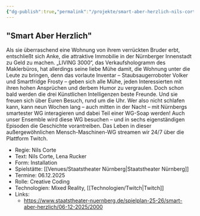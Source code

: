 ```yaml
---
{"dg-publish":true,"permalink":"/projekte/smart-aber-herzlich-nils-corte-staatstheater-nuernberg/","created":"2025-05-26T10:24:48.252+02:00","updated":"2025-05-26T10:28:29.823+02:00"}
---
```


## "Smart Aber Herzlich" 

Als sie überraschend eine Wohnung von ihrem verrückten Bruder erbt, entschließt sich Anke, die attraktive Immobilie in der Nürnberger Innenstadt zu Geld zu machen. „LIVING 3000“, das Verkaufshologramm des Maklerbüros, hat allerdings seine liebe Mühe damit, die Wohnung unter die Leute zu bringen, denn das vorlaute Inventar – Staubsaugerroboter Volker und Smartfridge Frosty – geben sich alle Mühe, jeden Interessierten mit ihren hohen Ansprüchen und derbem Humor zu vergraulen. Doch schon bald werden die drei Künstlichen Intelligenzen beste Freunde. Und sie freuen sich über Euren Besuch, rund um die Uhr. Wer also nicht schlafen kann, kann neun Wochen lang – auch mitten in der Nacht – mit Nürnbergs smartester WG interagieren und dabei Teil einer WG-Soap werden! Auch unser Ensemble wird diese WG besuchen – und in sechs eigenständigen Episoden die Geschichte vorantreiben. Das Leben in dieser außergewöhnlichen Mensch-Maschinen-WG streamen wir 24/7 über die Plattform Twitch.

- Regie: Nils Corte
- Text: Nils Corte, Lena Rucker
- Form: Installation
- Spielstätte: [[Venues/Staatstheater Nürnberg\|Staatstheater Nürnberg]]
- Termine: 06.12.2025
- Rolle: Creative Coding
- Technologien: Mixed Reality, [[Technologien/Twitch\|Twitch]]
- Links:
	- https://www.staatstheater-nuernberg.de/spielplan-25-26/smart-aber-herzlich/06-12-2025/2000

